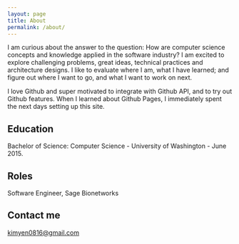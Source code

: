 ```yaml
---
layout: page
title: About
permalink: /about/
---
```


I am curious about the answer to the question: How are computer science concepts and knowledge applied in the software industry? I am excited to explore challenging problems, great ideas, technical practices and architecture designs. I like to evaluate where I am, what I have learned; and figure out where I want to go, and what I want to work on next.

I love Github and super motivated to integrate with Github API, and to try out Github features. When I learned about Github Pages, I immediately spent the next days setting up this site.

## Education

Bachelor of Science: Computer Science - University of Washington - June 2015.

## Roles

Software Engineer, Sage Bionetworks

## Contact me

[kimyen0816@gmail.com](mailto:kimyen0816@gmail.com)